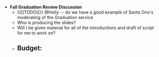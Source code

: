 - **Fall Graduation Review Discussion**
    - {{[[TODO]]}} @Holly -- do we have a good example of Santa Ono's moderating of the Graduation service
    - Who is producing the slides?
    - Will I be given material for all of the introductions and draft of script for me to work on?
    - Budget:
        - 

